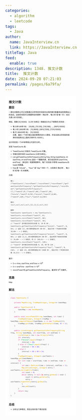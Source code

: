 ```yaml
---
categories: 
  - algorithm
  - leetcode
tags: 
  - Java
author: 
  name: JavaInterview.cn
  link: https://JavaInterview.cn
titleTag: Java
feed: 
  enable: true
description: 1348. 推文计数
title:  推文计数
date: 2024-09-28 07:21:03
permalink: /pages/6a79fa/
---
```


![1348.png](../../../media/pictures/leetcode/1348.png)